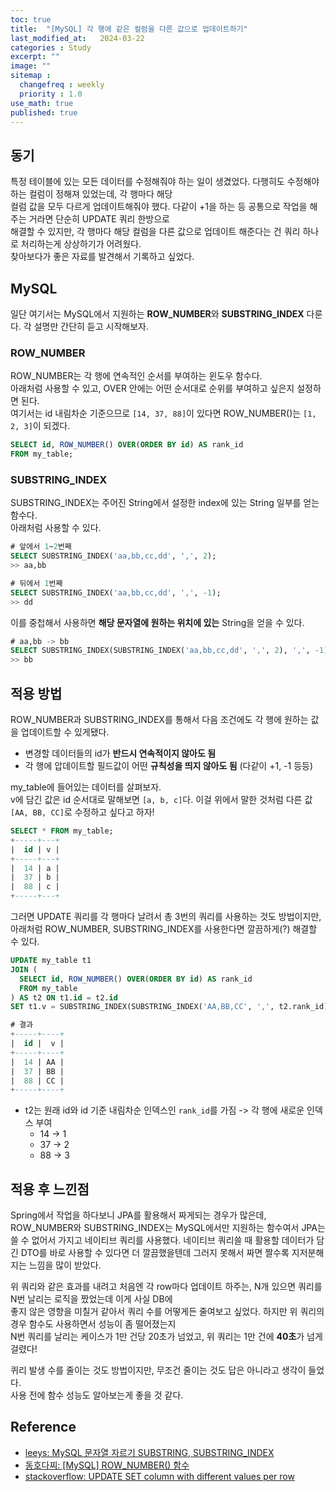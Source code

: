 ```yaml
---
toc: true
title:  "[MySQL] 각 행에 같은 컬럼을 다른 값으로 업데이트하기"
last_modified_at:   2024-03-22
categories : Study
excerpt: ""
image: ""
sitemap :
  changefreq : weekly
  priority : 1.0
use_math: true
published: true
---
```


## 동기
특정 테이블에 있는 모든 데이터를 수정해줘야 하는 일이 생겼었다. 다행히도 수정해야하는 컬럼이 정해져 있었는데, 각 행마다 해당<br>
컬럼 값을 모두 다르게 업데이트해줘야 했다. 다같이 +1을 하는 등 공통으로 작업을 해주는 거라면 단순히 UPDATE 쿼리 한방으로<br>
해결할 수 있지만, 각 행마다 해당 컬럼을 다른 값으로 업데이트 해준다는 건 쿼리 하나로 처리하는게 상상하기가 어려웠다.<br>
찾아보다가 좋은 자료를 발견해서 기록하고 싶었다.<br>

## MySQL
일단 여기서는 MySQL에서 지원하는 **ROW_NUMBER**와 **SUBSTRING_INDEX** 다룬다. 각 설명만 간단히 듣고 시작해보자.<br>

### ROW_NUMBER
ROW_NUMBER는 각 행에 연속적인 순서를 부여하는 윈도우 함수다.<br>
아래처럼 사용할 수 있고, OVER 안에는 어떤 순서대로 순위를 부여하고 싶은지 설정하면 된다.<br>
여기서는 id 내림차순 기준으므로 `[14, 37, 88]`이 있다면 ROW_NUMBER()는 `[1, 2, 3]`이 되겠다.<br>
```sql
SELECT id, ROW_NUMBER() OVER(ORDER BY id) AS rank_id
FROM my_table;
```

### SUBSTRING_INDEX
SUBSTRING_INDEX는 주어진 String에서 설정한 index에 있는 String 일부를 얻는 함수다.<br>
아래처럼 사용할 수 있다.<br>
```sql
# 앞에서 1~2번째
SELECT SUBSTRING_INDEX('aa,bb,cc,dd', ',', 2);
>> aa,bb

# 뒤에서 1번째
SELECT SUBSTRING_INDEX('aa,bb,cc,dd', ',', -1);
>> dd
```

이를 중첩해서 사용하면 **해당 문자열에 원하는 위치에 있는** String을 얻을 수 있다.<br>
```sql
# aa,bb -> bb
SELECT SUBSTRING_INDEX(SUBSTRING_INDEX('aa,bb,cc,dd', ',', 2), ',', -1);
>> bb
```

## 적용 방법

ROW_NUMBER과 SUBSTRING_INDEX를 통해서 다음 조건에도 각 행에 원하는 값을 업데이트할 수 있게됐다.<br>
- 변경할 데이터들의 id가 **반드시 연속적이지 않아도 됨**
- 각 행에 압데이트할 필드값이 어떤 **규칙성을 띄지 않아도 됨** (다같이 +1, -1 등등)

my_table에 들어있는 데이터를 살펴보자.<br>
v에 담긴 값은 id 순서대로 말해보면 `[a, b, c]`다. 이걸 위에서 말한 것처럼 다른 값 `[AA, BB, CC]`로 수정하고 싶다고 하자!<br>
```sql
SELECT * FROM my_table;
+-----+---+
|  id | v |
+-----+---+
|  14 | a |
|  37 | b |
|  88 | c |
+-----+---+
```

그러면 UPDATE 쿼리를 각 행마다 날려서 총 3번의 쿼리를 사용하는 것도 방법이지만, 아래처럼 ROW_NUMBER, SUBSTRING_INDEX를 사용한다면 깔끔하게(?) 해결할 수 있다.<br>
```sql
UPDATE my_table t1
JOIN (
  SELECT id, ROW_NUMBER() OVER(ORDER BY id) AS rank_id
  FROM my_table
) AS t2 ON t1.id = t2.id
SET t1.v = SUBSTRING_INDEX(SUBSTRING_INDEX('AA,BB,CC', ',', t2.rank_id), ',', -1);

# 결과
+-----+----+
|  id |  v |
+-----+----+
|  14 | AA |
|  37 | BB |
|  88 | CC |
+-----+----+
```
- t2는 원래 id와 id 기준 내림차순 인덱스인 `rank_id`를 가짐 -> 각 행에 새로운 인덱스 부여
  + 14 -> 1
  + 37 -> 2
  + 88 -> 3

## 적용 후 느낀점
Spring에서 작업을 하다보니 JPA를 활용해서 짜게되는 경우가 많은데, ROW_NUMBER와 SUBSTRING_INDEX는 MySQL에서만 지원하는 함수여서 
JPA는 쓸 수 없어서 가지고 네이티브 쿼리를 사용했다. 네이티브 쿼리쓸 때 활용할 데이터가 담긴 DTO를 바로 사용할 수 있다면 더 깔끔했을텐데 그러지 못해서 짜면 짤수록 지저분해지는 느낌을 많이 받았다.<br>

위 쿼리와 같은 효과를 내려고 처음엔 각 row마다 업데이트 하주는, N개 있으면 쿼리를 N번 날리는 로직을 짰었는데 이게 사실 DB에<br>
좋지 않은 영향을 미칠거 같아서 쿼리 수를 어떻게든 줄여보고 싶었다. 하지만 위 쿼리의 경우 함수도 사용하면서 성능이 좀 떨어졌는지<br>
N번 쿼리를 날리는 케이스가 1만 건당 20초가 넘었고, 위 쿼리는 1만 건에 **40초**가 넘게 걸렸다!<br>

퀴리 발생 수를 줄이는 것도 방법이지만, 무조건 줄이는 것도 답은 아니라고 생각이 들었다.<br>
사용 전에 함수 성능도 알아보는게 좋을 것 같다.<br>

## Reference
- [leeys: MySQL 문자열 자르기 SUBSTRING, SUBSTRING_INDEX](https://leeys.tistory.com/23)
- [동호다찌: [MySQL] ROW_NUMBER() 함수](https://donghodazzi.tistory.com/335)
- [stackoverflow: UPDATE SET column with different values per row](https://stackoverflow.com/questions/58014002/update-set-column-with-different-values-per-row)
